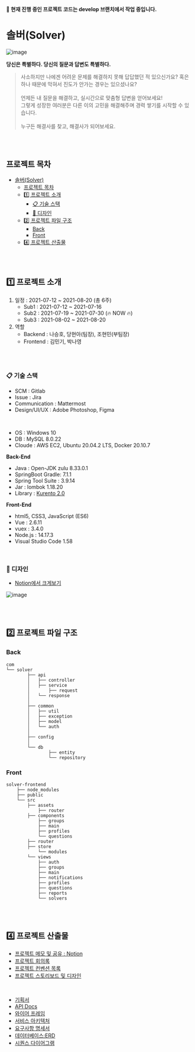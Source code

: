 **📣 현재 진행 중인 프로젝트 코드는 develop 브랜치에서 작업 중입니다.**

# 솔버(Solver)

![image](https://user-images.githubusercontent.com/45550607/127493916-e2f4d237-272a-439f-903c-a66ea4261788.png)

**당신은 특별하다. 당신의 질문과 답변도 특별하다.**
> 사소하지만 나에겐 어려운 문제를 해결하지 못해 답답했던 적 있으신가요? 혹은 하나 때문에 막혀서 진도가 안가는 경우는 있으셨나요?<br><br>
> 언제든 내 질문을 해결하고, 실시간으로 맞춤형 답변을 얻어보세요!<br>
> 그렇게 성장한 여러분은 다른 이의 고민을 해결해주며 경력 쌓기를 시작할 수 있습니다. <br><br>
> 누구든 해결사를 찾고, 해결사가 되어보세요.

<br><br>

## 프로젝트 목차
- [솔버(Solver)](#솔버solver)
	- [프로젝트 목차](#프로젝트-목차)
	- [1️⃣ 프로젝트 소개](#1️⃣-프로젝트-소개)
		- [📋 기술 스택](#-기술-스택)
		- [🎨 디자인](#-디자인)
	- [2️⃣ 프로젝트 파일 구조](#2️⃣-프로젝트-파일-구조)
		- [Back](#back)
		- [Front](#front)
	- [4️⃣ 프로젝트 산출물](#4️⃣-프로젝트-산출물)

<br><br>

## 1️⃣ 프로젝트 소개

1. 일정 : 2021-07-12 ~ 2021-08-20 (총 6주)
   - Sub1 : 2021-07-12 ~ 2021-07-16
   - Sub2 : 2021-07-19 ~ 2021-07-30 (🔥 NOW 🔥)
   - Sub3 : 2021-08-02 ~ 2021-08-20
2. 역할
   - Backend : 나승호, 당현아(팀장), 조현민(부팀장)
   - Frontend : 김민기, 박나영


<br><br>

### 📋 기술 스택

- SCM : Gitlab
- Issue : Jira
- Communication : Mattermost
- Design/UI/UX : Adobe Photoshop, Figma

<br>

- OS : Windows 10
- DB : MySQL 8.0.22
- Cloude : AWS EC2, Ubuntu 20.04.2 LTS, Docker 20.10.7

**Back-End**
  - Java : Open-JDK zulu 8.33.0.1
  - SpringBoot Gradle: 7.1.1
  - Spring Tool Suite : 3.9.14
  - Jar : lombok 1.18.20
  - Library : [Kurento 2.0](https://github.com/Kurento/kurento-tutorial-java)

**Front-End**
  - html5, CSS3, JavaScript (ES6)
  - Vue : 2.6.11
  - vuex : 3.4.0
  - Node.js : 14.17.3
  - Visual Studio Code 1.58

<br>

### 🎨 디자인
- [Notion에서 크게보기](https://www.notion.so/danghyeona/6369d09c85a243a299d7402a2e4d8944)

![image](https://user-images.githubusercontent.com/45550607/127514001-020a11cc-e660-476f-8a09-7137fdec219f.png)

<br><br>

## 2️⃣ 프로젝트 파일 구조

### Back

```
com
└── solver
		├── api
		│   ├── controller
		│   ├── service
		│		├── request
		│   └── response
		│
		├── common
		│   ├── util
		│   ├── exception
		│   ├── model
		│   └── auth
		│
		├── config
		│
		└── db
				├── entity
				└── repository
```

### Front

```
solver-frontend
	├── node_modules
	├── public
	└── src
		├── assets
	     	├── router
		├── components
			├── groups
			├── main
			├── profiles
			└── questions
		├── router
		├── store
			└── modules
		└── views
			├── auth
			├── groups
			├── main
			├── notifications
			├── profiles
			├── questions
			├── reports
			└── solvers
```

<br><br>

## 4️⃣ 프로젝트 산출물

- [프로젝트 메모 및 공유 : Notion](https://danghyeona.notion.site/Solver-1b2691348e2d4334a4deb5699167ef59)
- [프로젝트 회의록](./산출물/회의록.md)
- [프로젝트 컨벤션 목록](./산출물/컨벤션목록.md)
- [프로젝트 스토리보드 및 디자인](./산출물/디자인스토리보드.md)

<br>

- [기획서](./산출물/기획서.md)
- [API Docs](https://www.notion.so/danghyeona/API-961534ee05374f65ad6fb75d55167f65)
- [와이어 프레임](./산출물/와이어프레임.md)
- [서비스 아키텍처](./산출물/아키텍처.md)
- [요구사항 명세서](./산출물/요구사항명세서.md)
- [데이터베이스:ERD](./산출물/데이터베이스.md)
- [시퀀스 다이어그램](./산출물/시퀀스다이어그램.md)

<br>
